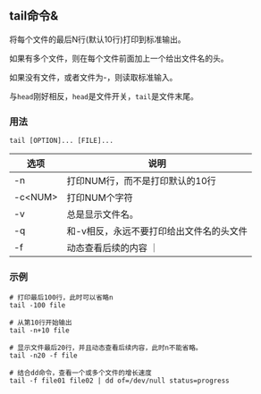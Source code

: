 ## tail命令&

将每个文件的最后N行(默认10行)打印到标准输出。

如果有多个文件，则在每个文件前面加上一个给出文件名的头。

如果没有文件，或者文件为-，则读取标准输入。

与`head`刚好相反，`head`是文件开关，`tail`是文件末尾。

### 用法
```
tail [OPTION]... [FILE]...
```

| 选项 | 说明 |
| ----- | ----- |
| -n  |  打印NUM行，而不是打印默认的10行 |
| -c\<NUM> | 打印NUM个字符 |
| -v  | 总是显示文件名。 |
| -q  | 和-v相反，永远不要打印给出文件名的头文件 |
| -f  | 动态查看后续的内容 ｜

### 示例

```shell
# 打印最后100行，此时可以省略n
tail -100 file

# 从第10行开始输出
tail -n+10 file

# 显示文件最后20行，并且动态查看后续内容，此时n不能省略。
tail -n20 -f file

# 结合dd命令，查看一个或多个文件的增长速度
tail -f file01 file02 | dd of=/dev/null status=progress
```

